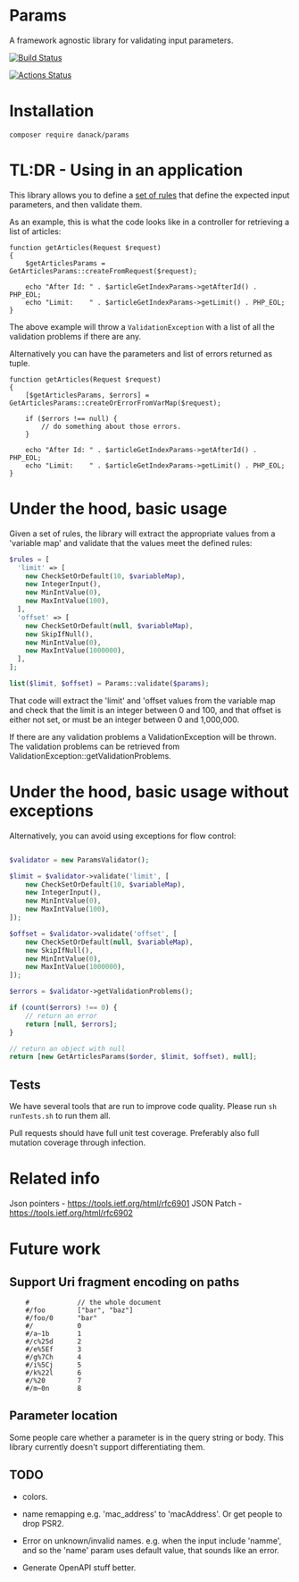 # Params

A framework agnostic library for validating input parameters.

[![Build Status](https://travis-ci.org/Danack/Params.svg?branch=master)](https://travis-ci.org/Danack/Params)

[![Actions Status](https://github.com/Danack/Params/workflows/Tests/badge.svg)](https://github.com/Danack/Params/actions)

# Installation

```composer require danack/params```


# TL:DR - Using in an application

This library allows you to define a [set of rules](https://github.com/Danack/Params/blob/1121bda4f5e6a04fcdb4f82a21da0ed83fe79d2f/lib/ParamsExample/GetArticlesParams.php#L71-L92) that define the expected input parameters, and then validate them.

As an example, this is what the code looks like in a controller for retrieving a list of articles:

```
function getArticles(Request $request)
{
    $getArticlesParams = GetArticlesParams::createFromRequest($request);

    echo "After Id: " . $articleGetIndexParams->getAfterId() . PHP_EOL;
    echo "Limit:    " . $articleGetIndexParams->getLimit() . PHP_EOL;
}
```

The above example will throw a `ValidationException` with a list of all the validation problems if there are any.

Alternatively you can have the parameters and list of errors returned as tuple.

```
function getArticles(Request $request)
{
    [$getArticlesParams, $errors] = GetArticlesParams::createOrErrorFromVarMap($request);
    
    if ($errors !== null) {
        // do something about those errors.
    }

    echo "After Id: " . $articleGetIndexParams->getAfterId() . PHP_EOL;
    echo "Limit:    " . $articleGetIndexParams->getLimit() . PHP_EOL;
}
```

# Under the hood, basic usage

Given a set of rules, the library will extract the appropriate values from a 'variable map' and validate that the values meet the defined rules:


```php
$rules = [
  'limit' => [
    new CheckSetOrDefault(10, $variableMap),
    new IntegerInput(),
    new MinIntValue(0),
    new MaxIntValue(100),
  ],
  'offset' => [
    new CheckSetOrDefault(null, $variableMap),
    new SkipIfNull(),
    new MinIntValue(0),
    new MaxIntValue(1000000),
  ],
];

list($limit, $offset) = Params::validate($params);

```

That code will extract the 'limit' and 'offset values from the variable map and check that the limit is an integer between 0 and 100, and that offset is either not set, or must be an integer between 0 and 1,000,000.

If there are any validation problems a ValidationException will be thrown. The validation problems can be retrieved from ValidationException::getValidationProblems.

# Under the hood, basic usage without exceptions

Alternatively, you can avoid using exceptions for flow control:

```php

$validator = new ParamsValidator();

$limit = $validator->validate('limit', [
    new CheckSetOrDefault(10, $variableMap),
    new IntegerInput(),
    new MinIntValue(0),
    new MaxIntValue(100),
]);

$offset = $validator->validate('offset', [
    new CheckSetOrDefault(null, $variableMap),
    new SkipIfNull(),
    new MinIntValue(0),
    new MaxIntValue(1000000),
]);

$errors = $validator->getValidationProblems();

if (count($errors) !== 0) {
    // return an error
    return [null, $errors];
}

// return an object with null 
return [new GetArticlesParams($order, $limit, $offset), null];
```





## Tests

We have several tools that are run to improve code quality. Please run `sh runTests.sh` to run them all. 

Pull requests should have full unit test coverage. Preferably also full mutation coverage through infection.

# Related info

Json pointers - https://tools.ietf.org/html/rfc6901
JSON Patch - https://tools.ietf.org/html/rfc6902



# Future work


## Support Uri fragment encoding on paths

```
    #            // the whole document
    #/foo        ["bar", "baz"]
    #/foo/0      "bar"
    #/           0
    #/a~1b       1
    #/c%25d      2
    #/e%5Ef      3
    #/g%7Ch      4
    #/i%5Cj      5
    #/k%22l      6
    #/%20        7
    #/m~0n       8
```

## Parameter location

Some people care whether a parameter is in the query string or body. This library currently doesn't support differentiating them.


## TODO 

* colors.

* name remapping e.g. 'mac_address' to 'macAddress'. Or get people to drop PSR2.

* Error on unknown/invalid names. e.g. when the input include 'namme', and so the 'name' param uses default value, that sounds like an error.

* Generate OpenAPI stuff better.




